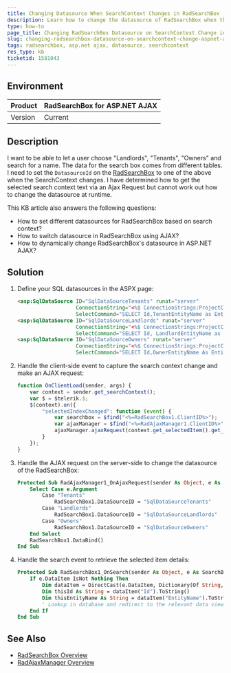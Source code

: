 ```yaml
---
title: Changing Datasource When SearchContext Changes in RadSearchBox
description: Learn how to change the datasource of RadSearchBox when the SearchContext changes in ASP.NET AJAX.
type: how-to
page_title: Changing RadSearchBox Datasource on SearchContext Change in ASP.NET AJAX
slug: changing-radsearchbox-datasource-on-searchcontext-change-aspnet-ajax
tags: radsearchbox, asp.net ajax, datasource, searchcontext
res_type: kb
ticketid: 1581043
---
```


## Environment

| Product                     | RadSearchBox for ASP.NET AJAX |
| --------------------------- | ----------------------------- |
| Version                     | Current                       |

## Description

I want to be able to let a user choose "Landlords", "Tenants", "Owners" and search for a name. The data for the search box comes from different tables. I need to set the `DatasourceId` on the [RadSearchBox](https://docs.telerik.com/devtools/aspnet-ajax/controls/searchbox/overview) to one of the above when the SearchContext changes. I have determined how to get the selected search context text via an Ajax Request but cannot work out how to change the datasource at runtime.

This KB article also answers the following questions:
- How to set different datasources for RadSearchBox based on search context?
- How to switch datasource in RadSearchBox using AJAX?
- How to dynamically change RadSearchBox's datasource in ASP.NET AJAX?

## Solution

1. Define your SQL datasources in the ASPX page:

    ```html
    <asp:SqlDataSource ID="SqlDataSourceTenants" runat="server"
                       ConnectionString="<%$ ConnectionStrings:ProjectConnectionString %>"
                       SelectCommand="SELECT Id,TenantEntityName as EntityName FROM TenantEntities"></asp:SqlDataSource>
    <asp:SqlDataSource ID="SqlDataSourceLandlords" runat="server"
                       ConnectionString="<%$ ConnectionStrings:ProjectConnectionString %>"
                       SelectCommand="SELECT Id, LandlordEntityName as EntityName FROM LandlordEntities"></asp:SqlDataSource>
    <asp:SqlDataSource ID="SqlDataSourceOwners" runat="server"
                       ConnectionString="<%$ ConnectionStrings:ProjectConnectionString %>"
                       SelectCommand="SELECT Id,OwnerEntityName As EntityName FROM OwnerEntities"></asp:SqlDataSource>
    ```

2. Handle the client-side event to capture the search context change and make an AJAX request:

    ```javascript
    function OnClientLoad(sender, args) {
        var context = sender.get_searchContext();
        var $ = $telerik.$;
        $(context).on({
            "selectedIndexChanged": function (event) {
                var searchbox = $find("<%=RadSearchBox1.ClientID%>");
                var ajaxManager = $find("<%=RadAjaxManager1.ClientID%>");
                ajaxManager.ajaxRequest(context.get_selectedItem().get_text());
            }
        });
    }
    ```

3. Handle the AJAX request on the server-side to change the datasource of the RadSearchBox:

    ```vb
    Protected Sub RadAjaxManager1_OnAjaxRequest(sender As Object, e As AjaxRequestEventArgs)
        Select Case e.Argument
            Case "Tenants"
                RadSearchBox1.DataSourceID = "SqlDataSourceTenants"
            Case "Landlords"
                RadSearchBox1.DataSourceID = "SqlDataSourceLandlords"
            Case "Owners"
                RadSearchBox1.DataSourceID = "SqlDataSourceOwners"
        End Select
        RadSearchBox1.DataBind()
    End Sub
    ```

4. Handle the search event to retrieve the selected item details:

    ```vb
    Protected Sub RadSearchBox1_OnSearch(sender As Object, e As SearchBoxEventArgs)
        If e.DataItem IsNot Nothing Then
            Dim dataItem = DirectCast(e.DataItem, Dictionary(Of String, Object))
            Dim thisId As String = dataItem("Id").ToString()
            Dim thisEntityName As String = dataItem("EntityName").ToString()
            ' Lookup in database and redirect to the relevant data view / edit page
        End If
    End Sub
    ```

## See Also

- [RadSearchBox Overview](https://docs.telerik.com/devtools/aspnet-ajax/controls/searchbox/overview)
- [RadAjaxManager Overview](https://docs.telerik.com/devtools/aspnet-ajax/controls/ajaxmanager/overview)
